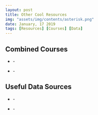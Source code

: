 ```yaml
---
layout: post
title: Other Cool Resources
img: "assets/img/contents/asterisk.png"
date: January, 17 2019
tags: [Resources] [Courses] [Data]
---
```



## Combined Courses
* []() - 

* []() - 

## Useful Data Sources
* []() - 

* []() - 

